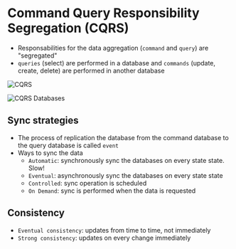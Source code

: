 # Command Query Responsibility Segregation (CQRS)

- Responsabilities for the data aggregation (`command` and `query`) are "segregated"
- `queries` (select) are performed in a database and `commands` (update, create, delete) are performed in another database

![CQRS](../images/cqrs.png)

![CQRS Databases](../images/cqrs-databases.png)

## Sync strategies

- The process of replication the database from the command database to the query database is called `event`
- Ways to sync the data
  - `Automatic`: synchronously sync the databases on every state state. Slow!
  - `Eventual`: asynchronously sync the databases on every state state
  - `Controlled`: sync operation is scheduled
  - `On Demand`: sync is performed when the data is requested

## Consistency

- `Eventual consistency`: updates from time to time, not immediately
- `Strong consistency`: updates on every change immediately
